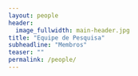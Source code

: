 ```yaml
---
layout: people
header:
  image_fullwidth: main-header.jpg
title: "Equipe de Pesquisa"
subheadline: "Membros"
teaser: ""
permalink: /people/
---
```

